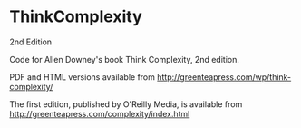 ThinkComplexity
===============
2nd Edition

Code for Allen Downey's book Think Complexity, 2nd edition.

PDF and HTML versions available from http://greenteapress.com/wp/think-complexity/

The first edition, published by O'Reilly Media, is available from http://greenteapress.com/complexity/index.html
